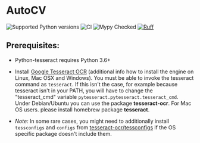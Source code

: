 # AutoCV
![Supported Python versions](https://img.shields.io/badge/python-3.10%20|%203.11%20|%203.12-blue.svg)
![CI](https://github.com/mohanz1/autocv/actions/workflows/ci.yml/badge.svg?branch=main&event=push)
![Mypy Checked](https://img.shields.io/badge/mypy-checked-green.svg)
[![Ruff](https://img.shields.io/endpoint?url=https://raw.githubusercontent.com/astral-sh/ruff/main/assets/badge/v2.json)](https://github.com/astral-sh/ruff)

## Prerequisites:

- Python-tesseract requires Python 3.6+

- Install [Google Tesseract OCR](https://github.com/tesseract-ocr/tesseract) (additional info how to install the engine on Linux, Mac OSX and Windows). You must be able to invoke the tesseract command as `tesseract`. If this isn't the case, for example because tesseract isn't in your PATH, you will have to change the "tesseract_cmd" variable `pytesseract.pytesseract.tesseract_cmd`. Under Debian/Ubuntu you can use the package **tesseract-ocr**. For Mac OS users. please install homebrew package **tesseract**.

- *Note:* In some rare cases, you might need to additionally install `tessconfigs` and `configs` from [tesseract-ocr/tessconfigs](https://github.com/tesseract-ocr/tessconfigs) if the OS specific package doesn't include them.
